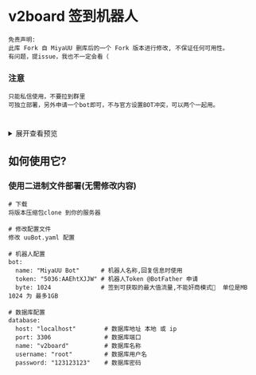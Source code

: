 # v2board 签到机器人

```
免责声明:
此库 Fork 自 MiyaUU 删库后的一个 Fork 版本进行修改, 不保证任何可用性。
有问题，提issue，我也不一定会看（
```

### 注意
```
只能私信使用，不要拉到群里
可独立部署，另外申请一个bot即可，不与官方设置BOT冲突，可以两个一起用。
```
#

<details>
<summary> 展开查看预览</summary>

![](uuBot.png)
</details>

## 如何使用它?

### 使用二进制文件部署(无需修改内容)

```shell
# 下载
将版本压缩包clone 到你的服务器

# 修改配置文件
修改 uuBot.yaml 配置

# 机器人配置
bot:
  name: "MiyaUU Bot"      # 机器人名称,回复信息时使用
  token: "5036:AAEhtXJJW" # 机器人Token @BotFather 申请
  byte: 1024              # 签到可获取的最大值流量,不能奸商模式🔨  单位是MB 1024 为 最多1GB
  
# 数据库配置
database:
  host: "localhost"        # 数据库地址 本地 或 ip
  port: 3306               # 数据库端口
  name: "v2board"          # 数据库名称
  username: "root"         # 数据库用户名
  password: "123123123"    # 数据库密码
```

